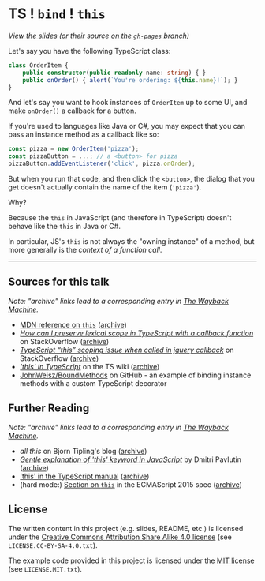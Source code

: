 # TS ! `bind` ! `this`

*[View the slides](https://nevik.github.io/ts-bind-this/) (or their source [on the `gh-pages` branch](https://github.com/nevik/ts-bind-this/tree/gh-pages))*

Let's say you have the following TypeScript class:
```typescript
class OrderItem {
    public constructor(public readonly name: string) { }
    public onOrder() { alert(`You're ordering: ${this.name}!`); }
}
```

And let's say you want to hook instances of `OrderItem` up to some UI, and make `onOrder()` a callback for a button.

If you're used to languages like Java or C#, you may expect that you can pass an instance method as a callback like so:
```typescript
const pizza = new OrderItem('pizza');
const pizzaButton = ...; // a <button> for pizza
pizzaButton.addEventListener('click', pizza.onOrder);
```

But when you run that code, and then click the `<button>`, the dialog that you get doesn't actually contain the name of the item (`'pizza'`).

Why?

Because the `this` in JavaScript (and therefore in TypeScript) doesn't behave like the `this` in Java or C#.

In particular, JS's `this` is not always the "owning instance" of a method, but more generally is the *context of a function call*.

---

## Sources for this talk

_Note: "archive" links lead to a corresponding entry in [The Wayback Machine](http://web.archive.org)._

* [MDN reference on `this`](https://developer.mozilla.org/en-US/docs/Web/JavaScript/Reference/Operators/this) ([archive](http://web.archive.org/web/20170710073807/https://developer.mozilla.org/en-US/docs/Web/JavaScript/Reference/Operators/this))
* [_How can I preserve lexical scope in TypeScript with a callback function_](https://stackoverflow.com/questions/14471975/how-can-i-preserve-lexical-scope-in-typescript-with-a-callback-function) on StackOverflow ([archive](http://web.archive.org/web/20170324071026/https://stackoverflow.com/questions/14471975/how-can-i-preserve-lexical-scope-in-typescript-with-a-callback-function))
* [_TypeScript “this” scoping issue when called in jquery callback_](https://stackoverflow.com/questions/20627138/typescript-this-scoping-issue-when-called-in-jquery-callback) on StackOverflow ([archive](http://web.archive.org/web/20161125032152/http://stackoverflow.com:80/questions/20627138/typescript-this-scoping-issue-when-called-in-jquery-callback))
* [_'this' in TypeScript_](https://github.com/Microsoft/TypeScript/wiki/'this'-in-TypeScript) on the TS wiki ([archive](http://web.archive.org/web/20170516155857/https://github.com/Microsoft/TypeScript/wiki/'this'-in-TypeScript))
* [JohnWeisz/BoundMethods](https://github.com/JohnWeisz/BoundMethods) on GitHub - an example of binding instance methods with a custom TypeScript decorator

## Further Reading

_Note: "archive" links lead to a corresponding entry in [The Wayback Machine](http://web.archive.org)._

* _all this_ on Bjorn Tipling's blog ([archive](http://web.archive.org/web/20161019171720/http://bjorn.tipling.com/all-this))
* [_Gentle explanation of 'this' keyword in JavaScript_](https://rainsoft.io/gentle-explanation-of-this-in-javascript/) by Dmitri Pavlutin ([archive](https://web.archive.org/web/20161022161501/https://rainsoft.io/gentle-explanation-of-this-in-javascript/))
* ['this' in the TypeScript manual](https://www.typescriptlang.org/docs/handbook/functions.html#this) ([archive](http://web.archive.org/web/20170719211402/https://www.typescriptlang.org/docs/handbook/functions.html#this))
* (hard mode:) [Section on `this`](http://www.ecma-international.org/ecma-262/6.0/#sec-this-keyword) in the ECMAScript 2015 spec ([archive](http://web.archive.org/web/20170722143553/http://www.ecma-international.org/ecma-262/6.0/#sec-this-keyword))

## License

The written content in this project (e.g. slides, README, etc.) is licensed under the [Creative Commons Attribution Share Alike 4.0 license](https://creativecommons.org/licenses/by-sa/4.0/) (see `LICENSE.CC-BY-SA-4.0.txt`).

The example code provided in this project is licensed under the [MIT license](https://opensource.org/licenses/MIT) (see `LICENSE.MIT.txt`).
